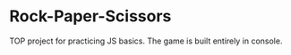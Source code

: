 # Rock-Paper-Scissors

TOP project for practicing JS basics. 
The game is built entirely in console.